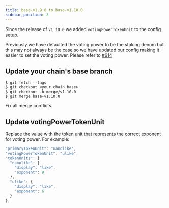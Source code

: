 ```yaml
---
title: base-v1.9.0 to base-v1.10.0
sidebar_position: 3
---
```


Since the release of `v1.10.0` we added `votingPowerTokenUnit` to the config setup.

Previously we have defaulted the voting power to be the staking denom but this may not always be the case so we have updated our config making it easier to set the voting power.
Please refer to [#614](https://github.com/forbole/big-dipper-2.0-cosmos/issues/614)


## Update your chain's base branch

```
$ git fetch --tags
$ git checkout <your chain base>
$ git checkout -b merge/v1.10.0
$ git merge base-v1.10.0
```

Fix all merge conflicts.

## Update votingPowerTokenUnit
Replace the value with the token unit that represents the correct exponent for voting power. For example:

```js {2,8,9,10,11}
"primaryTokenUnit": "nanolike",
"votingPowerTokenUnit": "ulike",
"tokenUnits": {
  "nanolike": {
    "display": "like",
    "exponent": 9
  },
  "ulike": {
    "display": "like",
    "exponent": 6
  }
},
```

